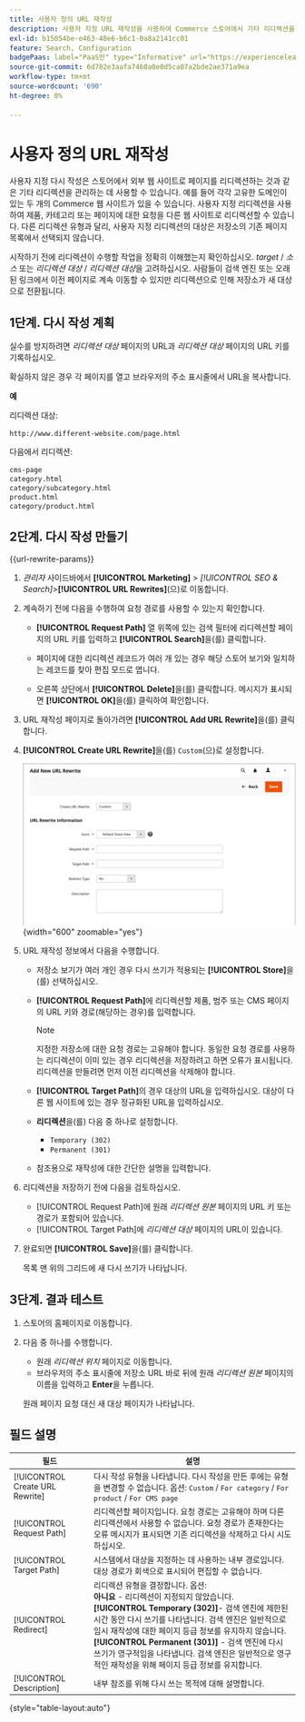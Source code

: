 ```yaml
---
title: 사용자 정의 URL 재작성
description: 사용자 지정 URL 재작성을 사용하여 Commerce 스토어에서 기타 리디렉션을 관리하는 방법에 대해 알아봅니다.
exl-id: b15054be-e463-48e6-b6c1-0a8a2141cc01
feature: Search, Configuration
badgePaas: label="PaaS만" type="Informative" url="https://experienceleague.adobe.com/en/docs/commerce/user-guides/product-solutions" tooltip="Adobe Commerce 온 클라우드 프로젝트(Adobe 관리 PaaS 인프라) 및 온프레미스 프로젝트에만 적용됩니다."
source-git-commit: 6d782e3aafa7460a0e0d5ca07a2bde2ae371a9ea
workflow-type: tm+mt
source-wordcount: '690'
ht-degree: 0%

---
```


# 사용자 정의 URL 재작성

사용자 지정 다시 작성은 스토어에서 외부 웹 사이트로 페이지를 리디렉션하는 것과 같은 기타 리디렉션을 관리하는 데 사용할 수 있습니다. 예를 들어 각각 고유한 도메인이 있는 두 개의 Commerce 웹 사이트가 있을 수 있습니다. 사용자 지정 리디렉션을 사용하여 제품, 카테고리 또는 페이지에 대한 요청을 다른 웹 사이트로 리디렉션할 수 있습니다. 다른 리디렉션 유형과 달리, 사용자 지정 리디렉션의 대상은 저장소의 기존 페이지 목록에서 선택되지 않습니다.

시작하기 전에 리디렉션이 수행할 작업을 정확히 이해했는지 확인하십시오. _target_ / _소스_ 또는 _리디렉션 대상_ / _리디렉션 대상_&#x200B;을 고려하십시오. 사람들이 검색 엔진 또는 오래된 링크에서 이전 페이지로 계속 이동할 수 있지만 리디렉션으로 인해 저장소가 새 대상으로 전환됩니다.

## 1단계. 다시 작성 계획

실수를 방지하려면 _리디렉션 대상_ 페이지의 URL과 _리디렉션 대상_ 페이지의 URL 키를 기록하십시오.

확실하지 않은 경우 각 페이지를 열고 브라우저의 주소 표시줄에서 URL을 복사합니다.

**예**

리디렉션 대상:

    http://www.different-website.com/page.html

다음에서 리디렉션:

    cms-page
    category.html
    category/subcategory.html
    product.html
    category/product.html

## 2단계. 다시 작성 만들기

{{url-rewrite-params}}

1. _관리자_ 사이드바에서 **[!UICONTROL Marketing]** > _[!UICONTROL SEO & Search]_>**[!UICONTROL URL Rewrites]**(으)로 이동합니다.

1. 계속하기 전에 다음을 수행하여 요청 경로를 사용할 수 있는지 확인합니다.

   - **[!UICONTROL Request Path]** 열 위쪽에 있는 검색 필터에 리디렉션할 페이지의 URL 키를 입력하고 **[!UICONTROL Search]**&#x200B;을(를) 클릭합니다.

   - 페이지에 대한 리디렉션 레코드가 여러 개 있는 경우 해당 스토어 보기와 일치하는 레코드를 찾아 편집 모드로 엽니다.

   - 오른쪽 상단에서 **[!UICONTROL Delete]**&#x200B;을(를) 클릭합니다. 메시지가 표시되면 **[!UICONTROL OK]**&#x200B;을(를) 클릭하여 확인합니다.

1. URL 재작성 페이지로 돌아가려면 **[!UICONTROL Add URL Rewrite]**&#x200B;을(를) 클릭합니다.

1. **[!UICONTROL Create URL Rewrite]**&#x200B;을(를) `Custom`(으)로 설정합니다.

   ![URL 재작성 - 사용자 지정](./assets/url-rewrite-custom.png){width="600" zoomable="yes"}

1. URL 재작성 정보에서 다음을 수행합니다.

   - 저장소 보기가 여러 개인 경우 다시 쓰기가 적용되는 **[!UICONTROL Store]**&#x200B;을(를) 선택하십시오.

   - **[!UICONTROL Request Path]**&#x200B;에 리디렉션할 제품, 범주 또는 CMS 페이지의 URL 키와 경로(해당하는 경우)를 입력합니다.

     >[!NOTE]
     >
     >지정한 저장소에 대한 요청 경로는 고유해야 합니다. 동일한 요청 경로를 사용하는 리디렉션이 이미 있는 경우 리디렉션을 저장하려고 하면 오류가 표시됩니다. 리디렉션을 만들려면 먼저 이전 리디렉션을 삭제해야 합니다.

   - **[!UICONTROL Target Path]**&#x200B;의 경우 대상의 URL을 입력하십시오. 대상이 다른 웹 사이트에 있는 경우 정규화된 URL을 입력하십시오.

   - **리디렉션**&#x200B;을(를) 다음 중 하나로 설정합니다.

      - `Temporary (302)`
      - `Permanent (301)`

   - 참조용으로 재작성에 대한 간단한 설명을 입력합니다.

1. 리디렉션을 저장하기 전에 다음을 검토하십시오.

   - [!UICONTROL Request Path]에 원래 _리디렉션 원본_ 페이지의 URL 키 또는 경로가 포함되어 있습니다.
   - [!UICONTROL Target Path]에 _리디렉션 대상_ 페이지의 URL이 있습니다.

1. 완료되면 **[!UICONTROL Save]**&#x200B;을(를) 클릭합니다.

   목록 맨 위의 그리드에 새 다시 쓰기가 나타납니다.

## 3단계. 결과 테스트

1. 스토어의 홈페이지로 이동합니다.

1. 다음 중 하나를 수행합니다.

   - 원래 _리디렉션 위치_ 페이지로 이동합니다.
   - 브라우저의 주소 표시줄에 저장소 URL 바로 뒤에 원래 _리디렉션 원본_ 페이지의 이름을 입력하고 **Enter**&#x200B;을 누릅니다.

   원래 페이지 요청 대신 새 대상 페이지가 나타납니다.

## 필드 설명

| 필드 | 설명 |
|--- |--- |
| [!UICONTROL Create URL Rewrite] | 다시 작성 유형을 나타냅니다. 다시 작성을 만든 후에는 유형을 변경할 수 없습니다. 옵션: `Custom` / `For category` / `For product` / `For CMS page` |
| [!UICONTROL Request Path] | 리디렉션할 페이지입니다. 요청 경로는 고유해야 하며 다른 리디렉션에서 사용할 수 없습니다. 요청 경로가 존재한다는 오류 메시지가 표시되면 기존 리디렉션을 삭제하고 다시 시도하십시오. |
| [!UICONTROL Target Path] | 시스템에서 대상을 지정하는 데 사용하는 내부 경로입니다. 대상 경로가 회색으로 표시되어 편집할 수 없습니다. |
| [!UICONTROL Redirect] | 리디렉션 유형을 결정합니다. 옵션: <br/>**아니요** - 리디렉션이 지정되지 않았습니다. <br/>**[!UICONTROL Temporary (302)]**- 검색 엔진에 제한된 시간 동안 다시 쓰기를 나타냅니다. 검색 엔진은 일반적으로 임시 재작성에 대한 페이지 등급 정보를 유지하지 않습니다.<br/>**[!UICONTROL Permanent (301)]** - 검색 엔진에 다시 쓰기가 영구적임을 나타냅니다. 검색 엔진은 일반적으로 영구적인 재작성을 위해 페이지 등급 정보를 유지합니다. |
| [!UICONTROL Description] | 내부 참조를 위해 다시 쓰는 목적에 대해 설명합니다. |

{style="table-layout:auto"}
